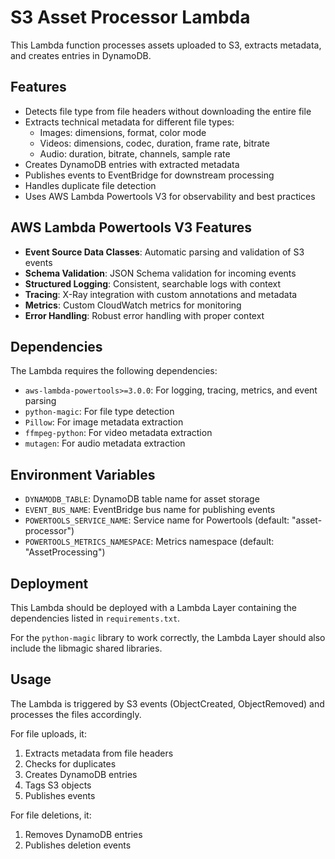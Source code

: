 # S3 Asset Processor Lambda

This Lambda function processes assets uploaded to S3, extracts metadata, and creates entries in DynamoDB.

## Features

- Detects file type from file headers without downloading the entire file
- Extracts technical metadata for different file types:
  - Images: dimensions, format, color mode
  - Videos: dimensions, codec, duration, frame rate, bitrate
  - Audio: duration, bitrate, channels, sample rate
- Creates DynamoDB entries with extracted metadata
- Publishes events to EventBridge for downstream processing
- Handles duplicate file detection
- Uses AWS Lambda Powertools V3 for observability and best practices

## AWS Lambda Powertools V3 Features

- **Event Source Data Classes**: Automatic parsing and validation of S3 events
- **Schema Validation**: JSON Schema validation for incoming events
- **Structured Logging**: Consistent, searchable logs with context
- **Tracing**: X-Ray integration with custom annotations and metadata
- **Metrics**: Custom CloudWatch metrics for monitoring
- **Error Handling**: Robust error handling with proper context

## Dependencies

The Lambda requires the following dependencies:

- `aws-lambda-powertools>=3.0.0`: For logging, tracing, metrics, and event parsing
- `python-magic`: For file type detection
- `Pillow`: For image metadata extraction
- `ffmpeg-python`: For video metadata extraction
- `mutagen`: For audio metadata extraction

## Environment Variables

- `DYNAMODB_TABLE`: DynamoDB table name for asset storage
- `EVENT_BUS_NAME`: EventBridge bus name for publishing events
- `POWERTOOLS_SERVICE_NAME`: Service name for Powertools (default: "asset-processor")
- `POWERTOOLS_METRICS_NAMESPACE`: Metrics namespace (default: "AssetProcessing")

## Deployment

This Lambda should be deployed with a Lambda Layer containing the dependencies listed in `requirements.txt`.

For the `python-magic` library to work correctly, the Lambda Layer should also include the libmagic shared libraries.

## Usage

The Lambda is triggered by S3 events (ObjectCreated, ObjectRemoved) and processes the files accordingly.

For file uploads, it:
1. Extracts metadata from file headers
2. Checks for duplicates
3. Creates DynamoDB entries
4. Tags S3 objects
5. Publishes events

For file deletions, it:
1. Removes DynamoDB entries
2. Publishes deletion events 